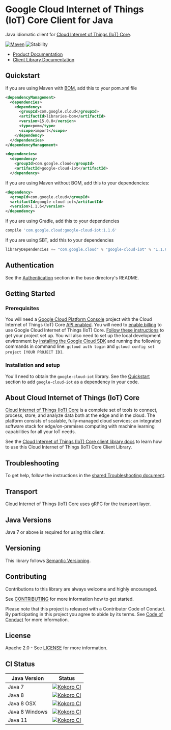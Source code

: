 # Google Cloud Internet of Things (IoT) Core Client for Java

Java idiomatic client for [Cloud Internet of Things (IoT) Core][product-docs].

[![Maven][maven-version-image]][maven-version-link]
![Stability][stability-image]

- [Product Documentation][product-docs]
- [Client Library Documentation][javadocs]

## Quickstart

If you are using Maven with [BOM][libraries-bom], add this to your pom.xml file
```xml
<dependencyManagement>
  <dependencies>
    <dependency>
      <groupId>com.google.cloud</groupId>
      <artifactId>libraries-bom</artifactId>
      <version>15.0.0</version>
      <type>pom</type>
      <scope>import</scope>
    </dependency>
  </dependencies>
</dependencyManagement>

<dependencies>
  <dependency>
    <groupId>com.google.cloud</groupId>
    <artifactId>google-cloud-iot</artifactId>
  </dependency>

```

If you are using Maven without BOM, add this to your dependencies:

```xml
<dependency>
  <groupId>com.google.cloud</groupId>
  <artifactId>google-cloud-iot</artifactId>
  <version>1.1.6</version>
</dependency>

```

If you are using Gradle, add this to your dependencies
```Groovy
compile 'com.google.cloud:google-cloud-iot:1.1.6'
```
If you are using SBT, add this to your dependencies
```Scala
libraryDependencies += "com.google.cloud" % "google-cloud-iot" % "1.1.6"
```

## Authentication

See the [Authentication][authentication] section in the base directory's README.

## Getting Started

### Prerequisites

You will need a [Google Cloud Platform Console][developer-console] project with the Cloud Internet of Things (IoT) Core [API enabled][enable-api].
You will need to [enable billing][enable-billing] to use Google Cloud Internet of Things (IoT) Core.
[Follow these instructions][create-project] to get your project set up. You will also need to set up the local development environment by
[installing the Google Cloud SDK][cloud-sdk] and running the following commands in command line:
`gcloud auth login` and `gcloud config set project [YOUR PROJECT ID]`.

### Installation and setup

You'll need to obtain the `google-cloud-iot` library.  See the [Quickstart](#quickstart) section
to add `google-cloud-iot` as a dependency in your code.

## About Cloud Internet of Things (IoT) Core


[Cloud Internet of Things (IoT) Core][product-docs] is a complete set of tools to connect, process, store, and analyze data both at the edge and in the cloud. The platform consists of scalable, fully-managed cloud services; an integrated software stack for edge/on-premises computing with machine learning capabilities for all your IoT needs.

See the [Cloud Internet of Things (IoT) Core client library docs][javadocs] to learn how to
use this Cloud Internet of Things (IoT) Core Client Library.






## Troubleshooting

To get help, follow the instructions in the [shared Troubleshooting document][troubleshooting].

## Transport

Cloud Internet of Things (IoT) Core uses gRPC for the transport layer.

## Java Versions

Java 7 or above is required for using this client.

## Versioning


This library follows [Semantic Versioning](http://semver.org/).


## Contributing


Contributions to this library are always welcome and highly encouraged.

See [CONTRIBUTING][contributing] for more information how to get started.

Please note that this project is released with a Contributor Code of Conduct. By participating in
this project you agree to abide by its terms. See [Code of Conduct][code-of-conduct] for more
information.

## License

Apache 2.0 - See [LICENSE][license] for more information.

## CI Status

Java Version | Status
------------ | ------
Java 7 | [![Kokoro CI][kokoro-badge-image-1]][kokoro-badge-link-1]
Java 8 | [![Kokoro CI][kokoro-badge-image-2]][kokoro-badge-link-2]
Java 8 OSX | [![Kokoro CI][kokoro-badge-image-3]][kokoro-badge-link-3]
Java 8 Windows | [![Kokoro CI][kokoro-badge-image-4]][kokoro-badge-link-4]
Java 11 | [![Kokoro CI][kokoro-badge-image-5]][kokoro-badge-link-5]

[product-docs]: https://cloud.google.com/iot
[javadocs]: https://googleapis.dev/java/google-cloud-iot/latest/
[kokoro-badge-image-1]: http://storage.googleapis.com/cloud-devrel-public/java/badges/java-iot/java7.svg
[kokoro-badge-link-1]: http://storage.googleapis.com/cloud-devrel-public/java/badges/java-iot/java7.html
[kokoro-badge-image-2]: http://storage.googleapis.com/cloud-devrel-public/java/badges/java-iot/java8.svg
[kokoro-badge-link-2]: http://storage.googleapis.com/cloud-devrel-public/java/badges/java-iot/java8.html
[kokoro-badge-image-3]: http://storage.googleapis.com/cloud-devrel-public/java/badges/java-iot/java8-osx.svg
[kokoro-badge-link-3]: http://storage.googleapis.com/cloud-devrel-public/java/badges/java-iot/java8-osx.html
[kokoro-badge-image-4]: http://storage.googleapis.com/cloud-devrel-public/java/badges/java-iot/java8-win.svg
[kokoro-badge-link-4]: http://storage.googleapis.com/cloud-devrel-public/java/badges/java-iot/java8-win.html
[kokoro-badge-image-5]: http://storage.googleapis.com/cloud-devrel-public/java/badges/java-iot/java11.svg
[kokoro-badge-link-5]: http://storage.googleapis.com/cloud-devrel-public/java/badges/java-iot/java11.html
[stability-image]: https://img.shields.io/badge/stability-ga-green
[maven-version-image]: https://img.shields.io/maven-central/v/com.google.cloud/google-cloud-iot.svg
[maven-version-link]: https://search.maven.org/search?q=g:com.google.cloud%20AND%20a:google-cloud-iot&core=gav
[authentication]: https://github.com/googleapis/google-cloud-java#authentication
[developer-console]: https://console.developers.google.com/
[create-project]: https://cloud.google.com/resource-manager/docs/creating-managing-projects
[cloud-sdk]: https://cloud.google.com/sdk/
[troubleshooting]: https://github.com/googleapis/google-cloud-common/blob/master/troubleshooting/readme.md#troubleshooting
[contributing]: https://github.com/googleapis/java-iot/blob/master/CONTRIBUTING.md
[code-of-conduct]: https://github.com/googleapis/java-iot/blob/master/CODE_OF_CONDUCT.md#contributor-code-of-conduct
[license]: https://github.com/googleapis/java-iot/blob/master/LICENSE
[enable-billing]: https://cloud.google.com/apis/docs/getting-started#enabling_billing
[enable-api]: https://console.cloud.google.com/flows/enableapi?apiid=cloudiot.googleapis.com
[libraries-bom]: https://github.com/GoogleCloudPlatform/cloud-opensource-java/wiki/The-Google-Cloud-Platform-Libraries-BOM
[shell_img]: https://gstatic.com/cloudssh/images/open-btn.png
